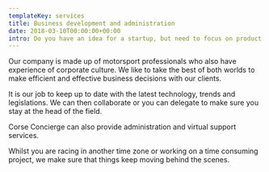 ```yaml
---
templateKey: services
title: Business development and administration
date: 2018-03-10T00:00:00+00:00
intro: Do you have an idea for a startup, but need to focus on product development? Do you want to grow your business, but don't know where to start? Do you love what you do, but hate all the policies and procedures you need in place?
---
```


Our company is made up of motorsport professionals who also have experience of corporate culture. We like to take the best of both worlds to make efficient and effective business decisions with our clients.

It is our job to keep up to date with the latest technology, trends and legislations. We can then collaborate or you can delegate to make sure you stay at the head of the field.

Corse Concierge can also provide administration and virtual support services.

Whilst you are racing in another time zone or working on a time consuming project, we make sure that things keep moving behind the scenes.
